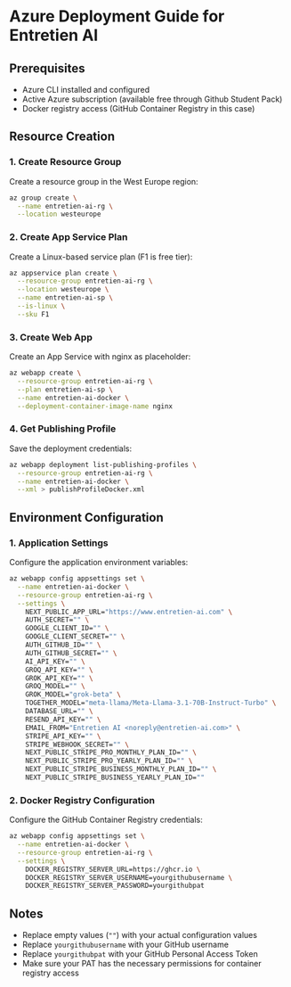 # Azure Deployment Guide for Entretien AI

## Prerequisites

- Azure CLI installed and configured
- Active Azure subscription (available free through Github Student Pack)
- Docker registry access (GitHub Container Registry in this case)

## Resource Creation

### 1. Create Resource Group

Create a resource group in the West Europe region:

```bash
az group create \
  --name entretien-ai-rg \
  --location westeurope
```

### 2. Create App Service Plan

Create a Linux-based service plan (F1 is free tier):

```bash
az appservice plan create \
  --resource-group entretien-ai-rg \
  --location westeurope \
  --name entretien-ai-sp \
  --is-linux \
  --sku F1
```

### 3. Create Web App

Create an App Service with nginx as placeholder:

```bash
az webapp create \
  --resource-group entretien-ai-rg \
  --plan entretien-ai-sp \
  --name entretien-ai-docker \
  --deployment-container-image-name nginx
```

### 4. Get Publishing Profile

Save the deployment credentials:

```bash
az webapp deployment list-publishing-profiles \
  --resource-group entretien-ai-rg \
  --name entretien-ai-docker \
  --xml > publishProfileDocker.xml
```

## Environment Configuration

### 1. Application Settings

Configure the application environment variables:

```bash
az webapp config appsettings set \
  --name entretien-ai-docker \
  --resource-group entretien-ai-rg \
  --settings \
    NEXT_PUBLIC_APP_URL="https://www.entretien-ai.com" \
    AUTH_SECRET="" \
    GOOGLE_CLIENT_ID="" \
    GOOGLE_CLIENT_SECRET="" \
    AUTH_GITHUB_ID="" \
    AUTH_GITHUB_SECRET="" \
    AI_API_KEY="" \
    GROQ_API_KEY="" \
    GROK_API_KEY="" \
    GROQ_MODEL="" \
    GROK_MODEL="grok-beta" \
    TOGETHER_MODEL="meta-llama/Meta-Llama-3.1-70B-Instruct-Turbo" \
    DATABASE_URL="" \
    RESEND_API_KEY="" \
    EMAIL_FROM="Entretien AI <noreply@entretien-ai.com>" \
    STRIPE_API_KEY="" \
    STRIPE_WEBHOOK_SECRET="" \
    NEXT_PUBLIC_STRIPE_PRO_MONTHLY_PLAN_ID="" \
    NEXT_PUBLIC_STRIPE_PRO_YEARLY_PLAN_ID="" \
    NEXT_PUBLIC_STRIPE_BUSINESS_MONTHLY_PLAN_ID="" \
    NEXT_PUBLIC_STRIPE_BUSINESS_YEARLY_PLAN_ID=""
```

### 2. Docker Registry Configuration

Configure the GitHub Container Registry credentials:

```bash
az webapp config appsettings set \
  --name entretien-ai-docker \
  --resource-group entretien-ai-rg \
  --settings \
    DOCKER_REGISTRY_SERVER_URL=https://ghcr.io \
    DOCKER_REGISTRY_SERVER_USERNAME=yourgithubusername \
    DOCKER_REGISTRY_SERVER_PASSWORD=yourgithubpat
```

## Notes

- Replace empty values (`""`) with your actual configuration values
- Replace `yourgithubusername` with your GitHub username
- Replace `yourgithubpat` with your GitHub Personal Access Token
- Make sure your PAT has the necessary permissions for container registry access